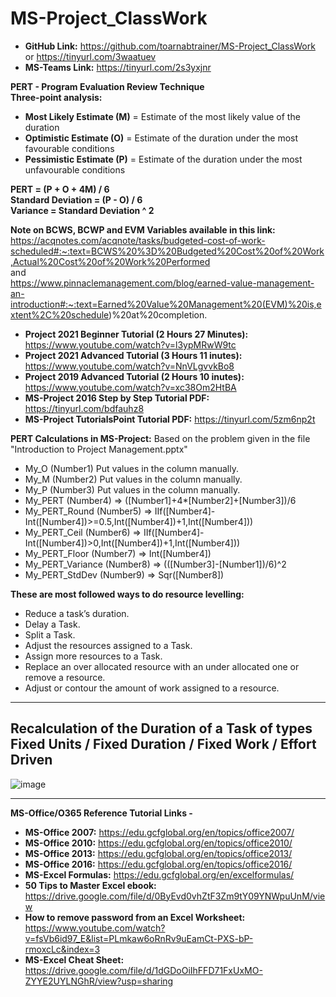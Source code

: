 # MS-Project_ClassWork

* **GitHub Link:** https://github.com/toarnabtrainer/MS-Project_ClassWork or https://tinyurl.com/3waatuev
* **MS-Teams Link:** https://tinyurl.com/2s3yxjnr

**PERT - Program Evaluation Review Technique**<br>
**Three-point analysis:**<br>
* **Most Likely Estimate (M)** = Estimate of the most likely value of the duration <br>
* **Optimistic Estimate (O)** = Estimate of the duration under the most favourable conditions <br>
* **Pessimistic Estimate (P)** = Estimate of the duration under the most unfavourable conditions <br>

**PERT = (P + O + 4M) / 6**<br>
**Standard Deviation = (P - O) / 6**<br>
**Variance = Standard Deviation ^ 2**<br>

**Note on BCWS, BCWP and EVM Variables available in this link:**<br>
https://acqnotes.com/acqnote/tasks/budgeted-cost-of-work-scheduled#:~:text=BCWS%20%3D%20Budgeted%20Cost%20of%20Work,Actual%20Cost%20of%20Work%20Performed <br>
and<br>
https://www.pinnaclemanagement.com/blog/earned-value-management-an-introduction#:~:text=Earned%20Value%20Management%20(EVM)%20is,extent%2C%20schedule)%20at%20completion.

* **Project 2021 Beginner Tutorial (2 Hours 27 Minutes):** https://www.youtube.com/watch?v=l3ypMRwW9tc
* **Project 2021 Advanced Tutorial (3 Hours 11 inutes):** https://www.youtube.com/watch?v=NnVLgvvkBo8
* **Project 2019 Advanced Tutorial (2 Hours 10 inutes):** https://www.youtube.com/watch?v=xc38Om2HtBA
* **MS-Project 2016 Step by Step Tutorial PDF:** https://tinyurl.com/bdfauhz8
* **MS-Project TutorialsPoint Tutorial PDF:** https://tinyurl.com/5zm6np2t

**PERT Calculations in MS-Project:**
Based on the problem given in the file "Introduction to Project Management.pptx"
* My_O (Number1) Put values in the column manually.<br>
* My_M (Number2) Put values in the column manually.<br>
* My_P (Number3) Put values in the column manually.<br>
* My_PERT (Number4) => ([Number1]+4*[Number2]+[Number3])/6<br>
* My_PERT_Round (Number5) => IIf([Number4]-Int([Number4])>=0.5,Int([Number4])+1,Int([Number4]))<br>
* My_PERT_Ceil (Number6) => IIf([Number4]-Int([Number4])>0,Int([Number4])+1,Int([Number4]))<br>
* My_PERT_Floor (Number7) => Int([Number4])<br>
* My_PERT_Variance (Number8) => (([Number3]-[Number1])/6)^2<br>
* My_PERT_StdDev (Number9) => Sqr([Number8])<br>

**These are most followed ways to do resource levelling:** <br>
*	Reduce a task’s duration. <br>
*	Delay a Task. <br>
*	Split a Task. <br>
*	Adjust the resources assigned to a Task. <br>
*	Assign more resources to a Task. <br>
*	Replace an over allocated resource with an under allocated one or remove a resource. <br>
*	Adjust or contour the amount of work assigned to a resource. <br>

<hr>

## Recalculation of the Duration of a Task of types Fixed Units / Fixed Duration / Fixed Work / Effort Driven

![image](https://github.com/user-attachments/assets/1ce8b96c-1376-428b-9f56-4f71f5bb2853)

<hr>

**MS-Office/O365 Reference Tutorial Links -**<br>
* **MS-Office 2007:** https://edu.gcfglobal.org/en/topics/office2007/
* **MS-Office 2010:** https://edu.gcfglobal.org/en/topics/office2010/
* **MS-Office 2013:** https://edu.gcfglobal.org/en/topics/office2013/
* **MS-Office 2016:** https://edu.gcfglobal.org/en/topics/office2016/
* **MS-Excel Formulas:** https://edu.gcfglobal.org/en/excelformulas/
* **50 Tips to Master Excel ebook:** https://drive.google.com/file/d/0ByEvd0vhZtF3Zm9tY09YNWpuUnM/view
* **How to remove password from an Excel Worksheet:** https://www.youtube.com/watch?v=fsVb6id97_E&list=PLmkaw6oRnRv9uEamCt-PXS-bP-rmoxcLc&index=3
* **MS-Excel Cheat Sheet:**	https://drive.google.com/file/d/1dGDoOiIhFFD71FxUxMO-ZYYE2UYLNGhR/view?usp=sharing
